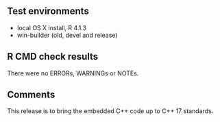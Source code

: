 ## Test environments
* local OS X install, R 4.1.3
* win-builder (old, devel and release)

## R CMD check results
There were no ERRORs, WARNINGs or NOTEs.

## Comments
This release is to bring the embedded C++ code up to C++ 17 standards.
